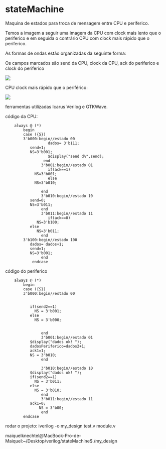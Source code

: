 # stateMachine

Maquina de estados para troca de mensagem entre CPU e periferico.

Temos a imagem a seguir uma imagem da CPU com clock mais lento que o periferico e em seguida o contrário CPU com clock mais rápido que o periferico.

As formas de ondas estão organizadas da seguinte forma:

Os campos marcados são send da CPU,  clock da CPU, ack do periferico e clock do periferico


<img src='https://3.bp.blogspot.com/-3w2sATdUdGg/W4wpioSTQuI/AAAAAAAAD0w/P32bGNBzSy0eE2CTVjxosAfC6cRk-e-YACLcBGAs/s1600/Screen%2BShot%2B2018-09-02%2Bat%2B15.02.37.jpg'/>





CPU clock mais rápido que o periférico:

<img src='https://4.bp.blogspot.com/-9YXyvzgo0m0/W4wrX4z2AcI/AAAAAAAAD08/mbTgJGDrceIuYFmRCwlRSrxkt4MGLEMBACLcBGAs/s1600/Screen%2BShot%2B2018-09-02%2Bat%2B15.22.55.jpg'/>



ferramentas utilizadas Icarus Verilog e GTKWave.



código da CPU:


```
	always @ (*)
		begin
		case ({S})
		3'b000:begin//estado 00
                   dados= 3'b111;
		   send=1;
		   NS=3'b001;
             	   $display("send d%",send);
                 end     
                3'b001:begin//estado 01
              	   if(ack==1)   
		     NS=3'b001;
                   else
		     NS=3'b010;
		   
                end   
                3'b010:begin//estado 10
		   send=0;
		   NS=3'b011;
                end 
                3'b011:begin//estado 11
              	   if(ack==0)
		      NS=3'b100;
		   else
		      NS=3'b011;
                end
		3'b100:begin//estado 100
		   dados= dados+1;
		   send=1;
		   NS=3'b001;
                end 
			endcase
```



código do periferico

``` /***** NEXT STATE *****/
	always @ (*)
	    begin
		case ({S})
		3'b000:begin//estado 00	
		 
 	   
		   if(send2==1)
		     NS = 3'b001;
		   else
		     NS = 3'b000;

		 
                end     
                3'b001:begin//estado 01
		   $display("dados ok! ");
		   dadosPeriferico=dados2+1;
		   ack1=1;
		   NS = 3'b010;
                end
		        
                3'b010:begin//estado 10
		   $display("dados ok! ");
		   if(send2==1)
		     NS = 3'b011;
		   else
		     NS = 3'b010;
                end   
                3'b011:begin//estado 11
		   ack1=0;
	           NS = 3'b00; 
                end   
		endcase
```

rodar o projeto: iverilog -o my_design  test.v module.v

  maiquelknechtel@MacBook-Pro-de-Maiquel:~/Desktop/verilog/stateMachine$./my_design 
